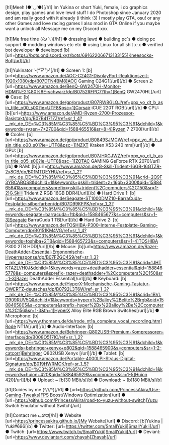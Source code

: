 [h1]Meeh (●'◡'●)[/h1]
Im Yukina or short Yuki, female, i do graphics design, play games and love lewd stuff
I do Photoshop since January 2020 and am really good with it already (i think :3)
I mostly play GTA, osu! or any other Games and love racing games
I also mod in GTA Online if you maybe want a unlock all Message me on my Discord xox

[h1]Me free time (*/ω＼*)[/h1]
● dressing lewd
● building pc´s
● doing pc support
● modding windows etc etc
● using Linux for all shit x-x
● verified bot developer
● developed [b][url=https://bots.ondiscord.xyz/bots/691622066713133155]Kneesocks-Bot[/url][/b]

[h1]Yukinator ╰(*°▽°*)╯[/h1]
● Screen 1: [b][url=https://www.amazon.de/AOC-C24G1-DisplayPort-Reaktionszeit-1920x1080/dp/B07DTN4BM8]AOC Gaming C24G1[/url][/b]
● Screen 2: [url=https://www.amazon.de/BenQ-GW2470H-Monitor-HDMI%E2%80%8E-schwarz/dp/B0752RFPC7?th=1]BenQ GW2470HL[/url]
● Case: [b][url=https://www.amazon.de/gp/product/B07RW8GLQJ/ref=ppx_yo_dt_b_asin_title_o00_s00?ie=UTF8&psc=1]Corsair iCUE 220T RGB[/url][/b]
● CPU: [b][url=https://www.amazon.de/AMD-Ryzen-2700-Prozessor-Basistakt/dp/B07B41717Z/ref=sr_1_4?__mk_de_DE=%C3%85M%C3%85%C5%BD%C3%95%C3%91&dchild=1&keywords=ryzen+7+2700&qid=1588465516&sr=8-4]Ryzen 7 2700[/url][/b]
● Cooler: [b][url=https://www.amazon.de/gp/product/B0849SJMCW/ref=ppx_yo_dt_b_asin_title_o00_s01?ie=UTF8&psc=1]NZXT Kraken X53 240 mm[/url][/b]
● GPU: [b][url=https://www.amazon.de/gp/product/B07JHXGJWZ/ref=ppx_yo_dt_b_asin_title_o05_s00?ie=UTF8&psc=1]ZOTAC GAMING GeForce RTX 2070[/url][/b]
● RAM: [b][url=https://www.amazon.de/G-Skill-Trident-16GB-16GTZR-2x8GB/dp/B01MTDEYHU/ref=sr_1_2?__mk_de_DE=%C3%85M%C3%85%C5%BD%C3%95%C3%91&crid=2Q9F3YBCABQS8&dchild=1&keywords=gskill+trident+z+16gb+3000&qid=1588465641&s=computers&sprefix=gskill+trident%2Ccomputers%2C150&sr=1-2]G.Skill Trident Z RGB 16GB DDR4[/url][/b]
● Hard Drive 1: [b][url=https://www.amazon.de/Seagate-ST1000DMZ10-BarraCuda-Festplatte-silberfarben/dp/B07D99KFPK/ref=sr_1_3?__mk_de_DE=%C3%85M%C3%85%C5%BD%C3%95%C3%91&dchild=1&keywords=seagate+barracuda+1tb&qid=1588465677&s=computers&sr=1-3]Seagate BarraCuda 1 TB[/url][/b]
● Hard Drive 2: [b][url=https://www.amazon.de/TOSHIBA-P300-Interne-Festplatte-Gaming-Computer/dp/B0151KM4VG/ref=sr_1_4?__mk_de_DE=%C3%85M%C3%85%C5%BD%C3%95%C3%91&dchild=1&keywords=toshiba+2TB&qid=1588465723&s=computers&sr=1-4]TOSHIBA P300 2TB HDD[/url][/b]
● Mouse: [b][url=https://www.amazon.de/Razer-DeathAdder-Essential-Ergonomische-Hyperresponse/dp/B07F2GC4S9/ref=sr_1_3?__mk_de_DE=%C3%85M%C3%85%C5%BD%C3%95%C3%91&crid=1JHTKTAZLVH0J&dchild=1&keywords=razer+deathadder+essential&qid=1588465778&s=computers&sprefix=razer+deathadder+%2Ccomputers%2C150&sr=1-3]Razer DeathAdder Essential[/url][/b]
● Keyboard: [b][url=https://www.amazon.de/HyperX-Mechanische-Gaming-Tastatur-QWERTZ-deutsches/dp/B0792L3T6W/ref=sr_1_3?__mk_de_DE=%C3%85M%C3%85%C5%BD%C3%95%C3%91&crid=1BVLD909RUV5Q&dchild=1&keywords=hyperx%2Balloy%2Belite%2Brgb&qid=1588465805&s=computers&sprefix=hyper%2Bx%2Balloy%2Be%2Ccomputers%2C156&sr=1-3&th=1]HyperX Alloy Elite RGB Brown Switches[/url][/b]
● Microphone: [b][url=https://www.thomann.de/de/rode_nt1a_complete_vocal_recording.htm]Rode NT1A[/url][/b]
● Audio-Interface: [b][url=https://www.amazon.de/Behringer-Q802USB-Premium-Kompressoren-Interface/dp/B008O517IC/ref=sr_1_2?__mk_de_DE=%C3%85M%C3%85%C5%BD%C3%95%C3%91&dchild=1&keywords=behringer+xenyx+q802&qid=1588465900&s=computers&sr=1-2-catcorr]Behringer Q802USB Xenyx [/url][/b]
● Tablet: [b][url=https://www.amazon.de/Portable-4000LPI-Stylus-Digital-Signature/dp/B019HWRMCK/ref=sr_1_5?__mk_de_DE=%C3%85M%C3%85%C5%BD%C3%95%C3%91&dchild=1&keywords=huion+420&qid=1588465929&s=computers&sr=1-5]Huion 420[/url][/b]
● Upload: ~ [b]30 MBit/s[/b]
● Download: ~ [b]180 MBit/s[/b]

[h1]Guides by me (^///^)[/h1]
● [url=https://github.com/PrincessAkira/Use-Gaming-Tweaks]FPS Boost/Windows Optimization[/url]
● [url=https://github.com/PrincessAkira/road-to-yuzu-without-switch]Yuzu Switch Emulator without Switch[/url]

[h1]Contact me ᓚᘏᗢ[/h1]
● Website [url=https://princessakira.github.io/]My Website[/url]
● Discord: [b]Yukina | Yuki#696[/b]
● Twitter: [url=https://twitter.com/SmallYukii]SmallYukii[/url]
● Twitch: [url=https://www.twitch.tv/SmallYukii]SmallYukii[/url]
● Deviant: [url=https://www.deviantart.com/zhayah]Zhayah[/url]
